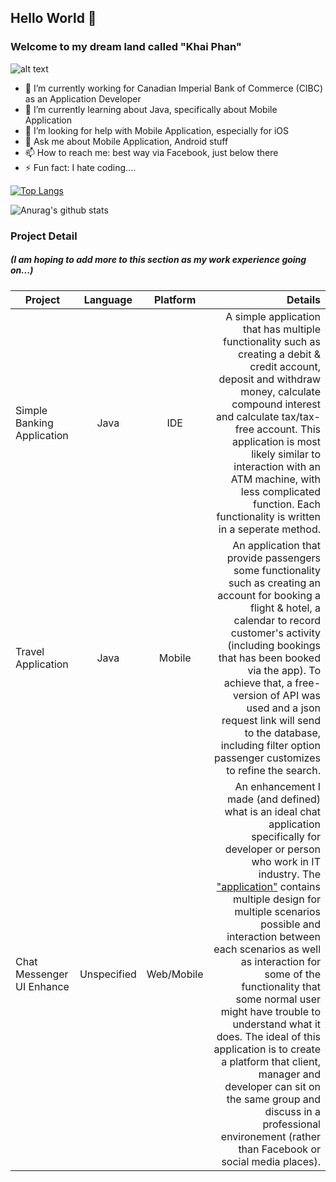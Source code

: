 <!--
**phanthanhkhai480/phanthanhkhai480** is a ✨ _special_ ✨ repository because its `README.md` (this file) appears on your GitHub profile.
-->

## Hello World 👋
### Welcome to my dream land called "Khai Phan"
![alt text](https://github.com/phanthanhkhai480/phanthanhkhai480/blob/https://www.google.com/url?sa=i&url=https%3A%2F%2Fsimple.wikipedia.org%2Fwiki%2FFacebook&psig=AOvVaw0nV9rnNo1M90NwVIPCvivf&ust=1606951425955000&source=images&cd=vfe&ved=0CAIQjRxqFwoTCPieydr2re0CFQAAAAAdAAAAABAD/image.jpg?raw=true)

- 🔭 I’m currently working for Canadian Imperial Bank of Commerce (CIBC) as an Application Developer
- 🌱 I’m currently learning about Java, specifically about Mobile Application
- 🤔 I’m looking for help with Mobile Application, especially for iOS
- 💬 Ask me about Mobile Application, Android stuff
- 📫 How to reach me: best way via Facebook, just below there
- ⚡ Fun fact: I hate coding....

[![Top Langs](https://github-readme-stats.vercel.app/api/top-langs/?username=phanthanhkhai480&layout=compact&show_icons=true&theme=dracula)](https://github.com/anuraghazra/github-readme-stats)


![Anurag's github stats](https://github-readme-stats.vercel.app/api?username=phanthanhkhai480&show_icons=true&theme=dracula)

### Project Detail
##### (I am hoping to add more to this section as my work experience going on...)

| Project                       | Language   | Platform | Details                         | 
| ----------------------------- |:----------:|:--------:|--------------------------------:|
| Simple Banking Application    | Java       | IDE      | A simple application that has multiple functionality such as creating a debit & credit account, deposit and withdraw money, calculate compound interest and calculate tax/tax-free account. This application is most likely similar to interaction with an ATM machine, with less complicated function. Each functionality is written in a seperate method.  |
| Travel Application            | Java       | Mobile   | An application that provide passengers some functionality such as creating an account for booking a flight & hotel, a calendar to record customer's activity (including bookings that has been booked via the app). To achieve that, a free-version of API was used and a json request link will send to the database, including filter option passenger customizes to refine the search.   |
| Chat Messenger UI Enhance     | Unspecified| Web/Mobile | An enhancement I made (and defined) what is an ideal chat application specifically for developer or person who work in IT industry. The ["application"](https://www.figma.com/proto/RmQACSrr3ltHtxBclB5ZXN/BTH745-Prototype?node-id=0%3A3&scaling=min-zoom) contains multiple design for multiple scenarios possible and interaction between each scenarios as well as interaction for some of the functionality that some normal user might have trouble to understand what it does. The ideal of this application is to create a platform that client, manager and developer can sit on the same group and discuss in a professional environement (rather than Facebook or social media places).






